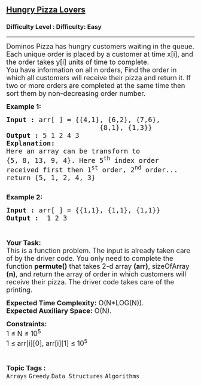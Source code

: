 <h2><a href="https://www.geeksforgeeks.org/problems/hungry-pizza-lovers3148/1?page=1&category=Arrays&status=attempted&sortBy=accuracy">Hungry Pizza Lovers</a></h2><h3>Difficulty Level : Difficulty: Easy</h3><hr><div class="problems_problem_content__Xm_eO"><p><span style="font-size:18px">Dominos Pizza has&nbsp;hungry customers waiting in the queue. Each unique order&nbsp;is placed by a customer at time&nbsp;x[i], and the order takes&nbsp;y[i]&nbsp;units of time to complete.<br>
You have information on all&nbsp;n&nbsp;orders, Find the order in which all&nbsp;customers will receive their pizza and return it. If two or more orders are completed at the same time&nbsp;then sort them by non-decreasing order number.</span></p>

<p><span style="font-size:18px"><strong>Example 1:</strong></span></p>

<pre><span style="font-size:18px"><strong>Input :</strong> arr[ ] = {{4,1}, {6,2}, {7,6}, 
                       {8,1}, {1,3}}
<strong>Output :</strong> 5 1 2 4 3
<strong>Explanation:</strong>
Here an array can be transform to 
{5, 8, 13, 9, 4}. Here 5<sup>th</sup>&nbsp;index order 
received first then 1<sup>st</sup>&nbsp;order, 2<sup>nd</sup>&nbsp;order...
return {5, 1, 2, 4, 3}
</span></pre>

<p><br>
<span style="font-size:18px"><strong>Example 2:</strong></span></p>

<pre><span style="font-size:18px"><strong>Input :</strong> arr[ ] = {{1,1}, {1,1}, {1,1}} <strong>
Output :</strong>  1 2 3 </span></pre>

<p>&nbsp;</p>

<p><span style="font-size:18px"><strong>Your Task:</strong><br>
This is a function problem. The input is already taken care of by the driver code. You only need to complete the function <strong>permute()</strong> that takes 2-d array <strong>(arr)</strong>, sizeOfArray <strong>(n)</strong>, and return the array of order in which customers will receive their pizza. The driver code takes care of the printing.</span></p>

<p><span style="font-size:18px"><strong>Expected Time Complexity:</strong>&nbsp;O(N*LOG(N)).<br>
<strong>Expected Auxiliary Space:</strong>&nbsp;O(N).</span></p>

<p><span style="font-size:18px"><strong>Constraints:</strong><br>
1 ≤ N ≤ 10<sup>5</sup><br>
1 ≤ arr[i][0], arr[i][1] ≤ 10<sup>5</sup></span></p>
</div><br><p><span style=font-size:18px><strong>Topic Tags : </strong><br><code>Arrays</code>&nbsp;<code>Greedy</code>&nbsp;<code>Data Structures</code>&nbsp;<code>Algorithms</code>&nbsp;